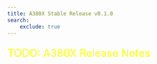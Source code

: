 ```yaml
---
title: A380X Stable Release v0.1.0
search:
    exclude: true
---
```


[//]: # (<link rel="stylesheet" href="../../stylesheets/toc-tables.css">)

<p style="color:yellow; font-size:24px;">TODO: A380X Release Notes</p>

